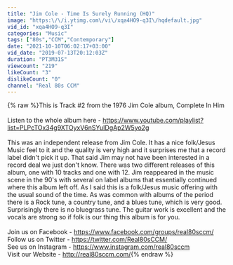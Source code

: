 ```yaml
---
title: "Jim Cole - Time Is Surely Running (HQ)"
image: "https:\/\/i.ytimg.com\/vi\/xqa4HO9-q3I\/hqdefault.jpg"
vid_id: "xqa4HO9-q3I"
categories: "Music"
tags: ["80s","CCM","Contemporary"]
date: "2021-10-10T06:02:17+03:00"
vid_date: "2019-07-13T20:12:03Z"
duration: "PT3M31S"
viewcount: "219"
likeCount: "3"
dislikeCount: "0"
channel: "Real 80s CCM"
---
```

{% raw %}This is Track #2 from the 1976 Jim Cole album, Complete In Him<br /><br />Listen to the whole album here - <a rel="nofollow" target="blank" href="https://www.youtube.com/playlist?list=PLPcTOx34g9XTOyxV6nSYuIDgAp2W5yo2g">https://www.youtube.com/playlist?list=PLPcTOx34g9XTOyxV6nSYuIDgAp2W5yo2g</a><br /><br />This was an independent release from Jim Cole. It has a nice folk/Jesus Music feel to it and the quality is very high and it surprises me that a record label didn't pick it up. That said Jim may not have been interested in a record deal we just don't know. There was two different releases of this album, one with 10 tracks and one with 12. Jim reappeared in the music scene in the 90's with several on label albums that essentially continued where this album left off. As I said this is a folk/Jesus music offering with the usual sound of the time. As was common with albums of the period there is a Rock tune, a country tune, and a blues tune, which is very good. Surprisingly there is no bluegrass tune. The guitar work is excellent and the vocals are strong so if folk is our thing this album is for you.<br /><br />Join us on Facebook - <a rel="nofollow" target="blank" href="https://www.facebook.com/groups/real80sccm/">https://www.facebook.com/groups/real80sccm/</a><br />Follow us on Twitter - <a rel="nofollow" target="blank" href="https://twitter.com/Real80sCCM/">https://twitter.com/Real80sCCM/</a><br />See us on Instagram - <a rel="nofollow" target="blank" href="https://www.instagram.com/real80sccm">https://www.instagram.com/real80sccm</a><br />Visit our Website - <a rel="nofollow" target="blank" href="http://real80sccm.com/">http://real80sccm.com/</a>{% endraw %}
